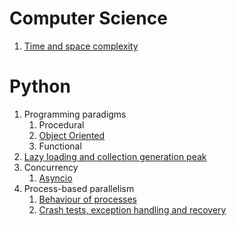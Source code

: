 # Computer Science
1. [Time and space complexity](computer-science/time-and-space-complexity.md)

# Python
1. Programming paradigms
   1. Procedural
   2. [Object Oriented](python/1-2-object-oriented-programming.md)
   3. Functional
2. [Lazy loading and collection generation peak](python/2-lazy-loading-and-collection-generation-peak.md)
3. Concurrency
    1. [Asyncio](python/3-1-asyncio.md)
4. Process-based parallelism
   1. [Behaviour of processes](python/4-1-behaviour-of-process.md)
   2. [Crash tests, exception handling and recovery](python/4-2-crash-test-exc-handling-and-recovery.md)

